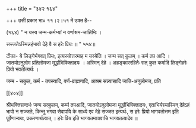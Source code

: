 +++
title = "३४२ १६४"

+++
उसी प्रकार भा० ११।२।५१ में उक्त है-- 

(१६४) " न यस्य जन्म-कर्मभ्यां न वर्णाश्रम-जातिभिः । 

सज्जतेऽस्मिन्नहंभावो देहे वै स हरेः प्रियः ॥ " ५५४॥ 

टीका- ये लिङ्गेर्भगवत् प्रियः, इत्यस्योत्तरमाह म यस्येति । जन्म सत् कुलम् । कर्म तप आदि । जातयोऽनुलोम प्रतिलोमजा मूर्द्धाभिषिक्तादयः । अस्मिन् देहे । अहङ्काररहितैः सत् कुल कर्मादि लिङ्गेहरेः प्रियो भवतीत्यर्थः । 

जन्म - सकुल, कर्म - तपस्यादि, वर्ण-ब्राह्मणादि, आश्रम सन्न्यासादि जाति-अनुलोमज, प्रति 

[[४०४]] 

श्रीभक्तिसन्दर्भः जन्म सत्कुलम्, कर्म्म तपआदि, जातयोऽनुलोमजा मूर्द्धाभिषिक्तादयः, एताभिर्यस्यास्मिन् देहेऽहं भावो न सज्जते, किन्तु भगवा सेवापयि के साध्ये एव देहे सज्जत इत्यर्थः, स हरेः प्रियो भागवतोत्तम इति पूर्वेणान्वयः, प्रकरणार्थत्वात् । हरेः प्रिय इति भागवतमात्रवाचि भागवतत्वादेव ॥ 
